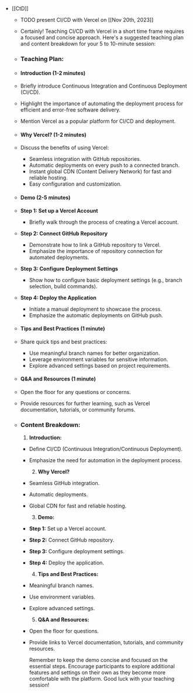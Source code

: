 - [[CtD]]
	- TODO present CI/CD with Vercel on [[Nov 20th, 2023]]
	- Certainly! Teaching CI/CD with Vercel in a short time frame requires a focused and concise approach. Here's a suggested teaching plan and content breakdown for your 5 to 10-minute session:
	- ### Teaching Plan:
	- #### Introduction (1-2 minutes)
	- Briefly introduce Continuous Integration and Continuous Deployment (CI/CD).
	- Highlight the importance of automating the deployment process for efficient and error-free software delivery.
	- Mention Vercel as a popular platform for CI/CD and deployment.
	- #### Why Vercel? (1-2 minutes)
	- Discuss the benefits of using Vercel:
		- Seamless integration with GitHub repositories.
		- Automatic deployments on every push to a connected branch.
		- Instant global CDN (Content Delivery Network) for fast and reliable hosting.
		- Easy configuration and customization.
	- #### Demo (2-5 minutes)
	- **Step 1: Set up a Vercel Account**
		- Briefly walk through the process of creating a Vercel account.
	- **Step 2: Connect GitHub Repository**
		- Demonstrate how to link a GitHub repository to Vercel.
		- Emphasize the importance of repository connection for automated deployments.
	- **Step 3: Configure Deployment Settings**
		- Show how to configure basic deployment settings (e.g., branch selection, build commands).
	- **Step 4: Deploy the Application**
		- Initiate a manual deployment to showcase the process.
		- Emphasize the automatic deployments on GitHub push.
	- #### Tips and Best Practices (1 minute)
	- Share quick tips and best practices:
		- Use meaningful branch names for better organization.
		- Leverage environment variables for sensitive information.
		- Explore advanced settings based on project requirements.
	- #### Q&A and Resources (1 minute)
	- Open the floor for any questions or concerns.
	- Provide resources for further learning, such as Vercel documentation, tutorials, or community forums.
	- ### Content Breakdown:
	  
	  1. **Introduction:**
		- Define CI/CD (Continuous Integration/Continuous Deployment).
		- Emphasize the need for automation in the deployment process.
		  
		  2. **Why Vercel?**
		- Seamless GitHub integration.
		- Automatic deployments.
		- Global CDN for fast and reliable hosting.
		  
		  3. **Demo:**
		- **Step 1:** Set up a Vercel account.
		- **Step 2:** Connect GitHub repository.
		- **Step 3:** Configure deployment settings.
		- **Step 4:** Deploy the application.
		  
		  4. **Tips and Best Practices:**
		- Meaningful branch names.
		- Use environment variables.
		- Explore advanced settings.
		  
		  5. **Q&A and Resources:**
		- Open the floor for questions.
		- Provide links to Vercel documentation, tutorials, and community resources.
		  
		  Remember to keep the demo concise and focused on the essential steps. Encourage participants to explore additional features and settings on their own as they become more comfortable with the platform. Good luck with your teaching session!